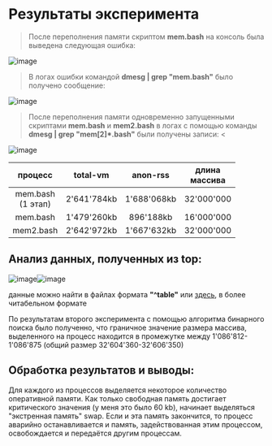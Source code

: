 # Результаты эксперимента

> После переполнения памяти скриптом **mem.bash** на консоль была выведена следующая ошибка:

![image](https://user-images.githubusercontent.com/71635718/100548169-fce27d80-327b-11eb-8b88-7f74dc7f4dfb.png)

> В логах ошибки командой **dmesg | grep "mem.bash"** было получено сообщение:

![image](https://user-images.githubusercontent.com/71635718/100548212-31563980-327c-11eb-9375-f9835dc7709d.png)

> После переполнения памяти одновременно запущенными скриптами **mem.bash** и **mem2.bash** в логах
с помощью команды **dmesg | grep "mem[2]*.bash"** были получены записи: <

![image](https://user-images.githubusercontent.com/71635718/100549804-30c2a080-3286-11eb-9d41-cb226842043c.png)


|        процесс       |   total-vm  |   anon-rss  | длина<br>массива  |
|:--------------------:|:-----------:|:-----------:|:-----------------:|
| mem.bash<br>(1 этап) | 2'641'784kb | 1'688'068kb |     32'000'000    |
|       mem.bash       | 1'479'260kb |  896'188kb  |     16'000'000    |
|       mem2.bash      | 2'642'972kb | 1'667'632kb |     32'000'000    |





## Анализ данных, полученных из top:
![image](https://user-images.githubusercontent.com/71635718/100557397-efe47f00-32b9-11eb-85e8-884791184b60.png)![image](https://user-images.githubusercontent.com/71635718/100558133-17d5e180-32be-11eb-85fd-b5780fa7a8fe.png)

данные можно найти в файлах формата **"^table"** или [здесь](https://pages.github.com/), в более читабельном формате



По результатам второго эксперимента с помощью алгоритма бинарного поиска было полученно, что граничное значение размера массива, выделенного на процесс находится в промежутке между 1'086'812-1'086'875 (общий размер 32'604'360-32'606'350)

## Обработка результатов и выводы:
Для каждого из процессов выделяется некоторое количество оперативной памяти. Как только свободная память достигает критического значения (у меня это было 60 kb), начинает выделяться "экстренная память" swap. Если и эта память закончится, то процесс аварийно останавливается и память, задействованная этим процессом, освобождается и передаётся другим процессам. 
